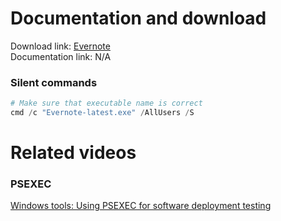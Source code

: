 # Documentation and download
Download link: [Evernote](https://evernote.com/download) <br />
Documentation link: N/A

### Silent commands
```powershell
# Make sure that executable name is correct
cmd /c "Evernote-latest.exe" /AllUsers /S
```

# Related videos
###  PSEXEC
[Windows tools: Using PSEXEC for software deployment testing](https://youtu.be/9ywdTna_TLc) <br />